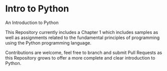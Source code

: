 # Intro to Python
An Introduction to Python

This Repository currently includes a Chapter 1 which includes samples as well as assignments related to the fundamental principles of programming using the Python programming language.

Contributions are welcome, feel free to branch and submit Pull Requests as this Repository grows to offer a more complete and clear introduction to Python.
